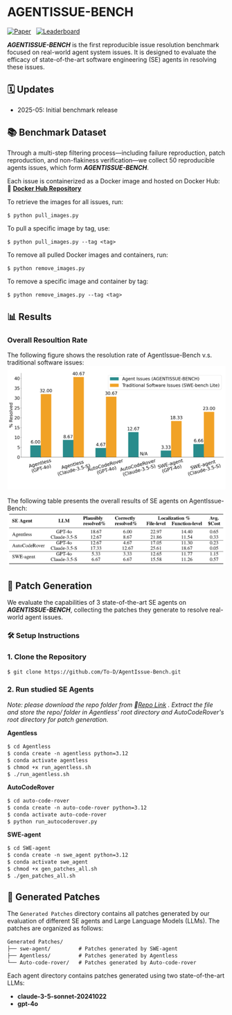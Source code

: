 # AGENTISSUE-BENCH

[![Paper](https://img.shields.io/badge/Paper-ARXIV%3A2505.20749-B31B1B?style=social&logo=arxiv&logoColor=white)](https://arxiv.org/pdf/2505.20749)&nbsp;&nbsp;
[![Leaderboard](https://img.shields.io/badge/View-Leaderboard-blue?style=social&logo=trophy&logoColor=white)](https://alfin06.github.io/AgentIssue-Bench-Leaderboard/)

***AGENTISSUE-BENCH*** is the first reproducible issue resolution benchmark focused on real-world agent system issues. It is designed to evaluate the efficacy of state-of-the-art software engineering (SE) agents in resolving these issues.

## 🗓️ Updates

- 2025-05: Initial benchmark release

## 📚 Benchmark Dataset

Through a multi-step filtering process—including failure reproduction, patch reproduction, and non-flakiness verification—we collect 50 reproducible agents issues, which form ***AGENTISSUE-BENCH***.

Each issue is containerized as a Docker image and hosted on Docker Hub:
🔗 **[Docker Hub Repository](https://hub.docker.com/r/llmagents/agentissue-bench/tags)**

To retrieve the images for all issues, run:
```
$ python pull_images.py
```
To pull a specific image by tag, use:
```
$ python pull_images.py --tag <tag>
```

To remove all pulled Docker images and containers, run:
```
$ python remove_images.py
```
To remove a specific image and container by tag:
```
$ python remove_images.py --tag <tag>
```

## 📊 Results

### Overall Resoultion Rate

The following figure shows the resolution rate of AgentIssue-Bench v.s. traditional software issues:
<img src="output\images\bar.png" alt="bar" />

The following table presents the overall results of SE agents on AgentIssue-Bench:
<img src="output\images\table_results.png" alt="table_results" />

## 🔧 Patch Generation

We evaluate the capabilities of 3 state-of-the-art SE agents on ***AGENTISSUE-BENCH***, collecting the patches they generate to resolve real-world agent issues.

### 🛠️ Setup Instructions

### 1. Clone the Repository

```
$ git clone https://github.com/To-D/AgentIssue-Bench.git
```

### 2. Run studied SE Agents

*Note: please download the repo folder from 🔗[Repo Link](https://drive.google.com/file/d/1obN3y2HYDsHfvr8hi0rymldgkjel5HNv/view?usp=sharing) . Extract the file and store the repo/ folder in Agentless' root directory and AutoCodeRover's root directory for patch generation.*

**Agentless**

```
$ cd Agentless
$ conda create -n agentless python=3.12
$ conda activate agentless
$ chmod +x run_agentless.sh
$ ./run_agentless.sh
```

**AutoCodeRover**

```
$ cd auto-code-rover
$ conda create -n auto-code-rover python=3.12
$ conda activate auto-code-rover
$ python run_autocoderover.py
```

**SWE-agent**

```
$ cd SWE-agent
$ conda create -n swe_agent python=3.12
$ conda activate swe_agent
$ chmod +x gen_patches_all.sh
$ ./gen_patches_all.sh
```

## 📁 Generated Patches

The `Generated Patches` directory contains all patches generated by our evaluation of different SE agents and Large Language Models (LLMs). The patches are organized as follows:

```
Generated Patches/
├── swe-agent/         # Patches generated by SWE-agent
├── Agentless/         # Patches generated by Agentless
└── Auto-code-rover/   # Patches generated by Auto-code-rover
```

Each agent directory contains patches generated using two state-of-the-art LLMs:

- **claude-3-5-sonnet-20241022**
- **gpt-4o**
